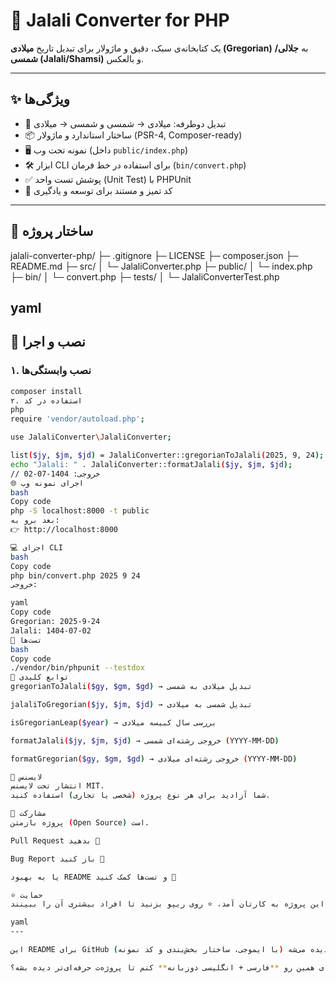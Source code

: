 # 📅 Jalali Converter for PHP  
یک کتابخانه‌ی سبک، دقیق و ماژولار برای تبدیل تاریخ **میلادی (Gregorian)** به **جلالی/شمسی (Jalali/Shamsi)** و بالعکس.  

---

## ✨ ویژگی‌ها
- 🔄 تبدیل دوطرفه: میلادی → شمسی و شمسی → میلادی  
- 📦 ساختار استاندارد و ماژولار (PSR-4, Composer-ready)  
- 🖥️ نمونه تحت وب (داخل `public/index.php`)  
- 🛠️ ابزار CLI برای استفاده در خط فرمان (`bin/convert.php`)  
- ✅ پوشش تست واحد (Unit Test) با PHPUnit  
- 📖 کد تمیز و مستند برای توسعه و یادگیری  

---

## 📂 ساختار پروژه
jalali-converter-php/
├─ .gitignore
├─ LICENSE
├─ composer.json
├─ README.md
├─ src/
│ └─ JalaliConverter.php
├─ public/
│ └─ index.php
├─ bin/
│ └─ convert.php
├─ tests/
│ └─ JalaliConverterTest.php

yaml
---

## 🚀 نصب و اجرا

### ۱. نصب وابستگی‌ها
```bash
composer install
۲. استفاده در کد
php
require 'vendor/autoload.php';

use JalaliConverter\JalaliConverter;

list($jy, $jm, $jd) = JalaliConverter::gregorianToJalali(2025, 9, 24);
echo "Jalali: " . JalaliConverter::formatJalali($jy, $jm, $jd);
// خروجی: 1404-07-02
🌐 اجرای نمونه وب
bash
Copy code
php -S localhost:8000 -t public
بعد برو به:
👉 http://localhost:8000

💻 اجرای CLI
bash
Copy code
php bin/convert.php 2025 9 24
خروجی:

yaml
Copy code
Gregorian: 2025-9-24
Jalali: 1404-07-02
🧪 تست‌ها
bash
Copy code
./vendor/bin/phpunit --testdox
🔧 توابع کلیدی
gregorianToJalali($gy, $gm, $gd) → تبدیل میلادی به شمسی

jalaliToGregorian($jy, $jm, $jd) → تبدیل شمسی به میلادی

isGregorianLeap($year) → بررسی سال کبیسه میلادی

formatJalali($jy, $jm, $jd) → خروجی رشته‌ای شمسی (YYYY-MM-DD)

formatGregorian($gy, $gm, $gd) → خروجی رشته‌ای میلادی (YYYY-MM-DD)

📜 لایسنس
انتشار تحت لایسنس MIT.
شما آزادید برای هر نوع پروژه (شخصی یا تجاری) استفاده کنید.

🤝 مشارکت
پروژه بازمتن (Open Source) است.

Pull Request بدهید 🚀

Bug Report باز کنید 🐛

یا به بهبود README و تست‌ها کمک کنید 📑

⭐️ حمایت
اگر این پروژه به کارتان آمد، ⭐️ روی ریپو بزنید تا افراد بیشتری آن را ببینند.

yaml
---

این README برای GitHub خیلی شیک و کامل دیده می‌شه (با ایموجی، ساختار بخش‌بندی و کد نمونه).  

می‌خوای همین رو **فارسی + انگلیسی دوزبانه** کنم تا پروژه‌ت حرفه‌ای‌تر دیده بشه؟
